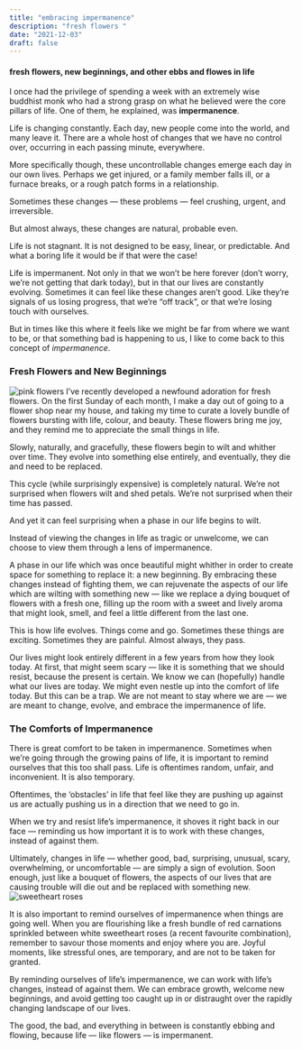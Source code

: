 ```yaml
---
title: "embracing impermanence"
description: "fresh flowers "
date: "2021-12-03"
draft: false
---
```

#### fresh flowers, new beginnings, and other ebbs and flowes in life

I once had the privilege of spending a week with an extremely wise buddhist monk who had a strong grasp on what he believed were the core pillars of life. One of them, he explained, was **impermanence**.

Life is changing constantly. Each day, new people come into the world, and many leave it. There are a whole host of changes that we have no control over, occurring in each passing minute, everywhere.

More specifically though, these uncontrollable changes emerge each day in our own lives. Perhaps we get injured, or a family member falls ill, or a furnace breaks, or a rough patch forms in a relationship.

Sometimes these changes — these problems — feel crushing, urgent, and irreversible.

But almost always, these changes are natural, probable even.

Life is not stagnant. It is not designed to be easy, linear, or predictable. And what a boring life it would be if that were the case!

Life is impermanent. Not only in that we won’t be here forever (don’t worry, we’re not getting that dark today), but in that our lives are constantly evolving. Sometimes it can feel like these changes aren’t good. Like they’re signals of us losing progress, that we’re “off track”, or that we’re losing touch with ourselves.

But in times like this where it feels like we might be far from where we want to be, or that something bad is happening to us, I like to come back to this concept of _impermanence_.

### Fresh Flowers and New Beginnings
![pink flowers](https://miro.medium.com/max/700/1%2AWq2Op_YaA6bkCe5AyGAT-g.jpeg)
I’ve recently developed a newfound adoration for fresh flowers. On the first Sunday of each month, I make a day out of going to a flower shop near my house, and taking my time to curate a lovely bundle of flowers bursting with life, colour, and beauty. These flowers bring me joy, and they remind me to appreciate the small things in life.

Slowly, naturally, and gracefully, these flowers begin to wilt and whither over time. They evolve into something else entirely, and eventually, they die and need to be replaced.


This cycle (while surprisingly expensive) is completely natural. We’re not surprised when flowers wilt and shed petals. We’re not surprised when their time has passed.

And yet it can feel surprising when a phase in our life begins to wilt.

Instead of viewing the changes in life as tragic or unwelcome, we can choose to view them through a lens of impermanence.

A phase in our life which was once beautiful might whither in order to create space for something to replace it: a new beginning. By embracing these changes instead of fighting them, we can rejuvenate the aspects of our life which are wilting with something new — like we replace a dying bouquet of flowers with a fresh one, filling up the room with a sweet and lively aroma that might look, smell, and feel a little different from the last one.

This is how life evolves. Things come and go. Sometimes these things are exciting. Sometimes they are painful. Almost always, they pass.

Our lives might look entirely different in a few years from how they look today. At first, that might seem scary — like it is something that we should resist, because the present is certain. We know we can (hopefully) handle what our lives are today. We might even nestle up into the comfort of life today. But this can be a trap. We are not meant to stay where we are — we are meant to change, evolve, and embrace the impermanence of life.

### The Comforts of Impermanence
There is great comfort to be taken in impermanence. Sometimes when we’re going through the growing pains of life, it is important to remind ourselves that this too shall pass. Life is oftentimes random, unfair, and inconvenient. It is also temporary.

Oftentimes, the ‘obstacles’ in life that feel like they are pushing up against us are actually pushing us in a direction that we need to go in.

When we try and resist life’s impermanence, it shoves it right back in our face — reminding us how important it is to work with these changes, instead of against them.

Ultimately, changes in life — whether good, bad, surprising, unusual, scary, overwhelming, or uncomfortable — are simply a sign of evolution. Soon enough, just like a bouquet of flowers, the aspects of our lives that are causing trouble will die out and be replaced with something new.
![sweetheart roses](https://miro.medium.com/max/700/1%2Acd-OBUnAaecJb4OASgnQNA.jpeg)

It is also important to remind ourselves of impermanence when things are going well. When you are flourishing like a fresh bundle of red carnations sprinkled between white sweetheart roses (a recent favourite combination), remember to savour those moments and enjoy where you are. Joyful moments, like stressful ones, are temporary, and are not to be taken for granted.

By reminding ourselves of life’s impermanence, we can work with life’s changes, instead of against them. We can embrace growth, welcome new beginnings, and avoid getting too caught up in or distraught over the rapidly changing landscape of our lives.

The good, the bad, and everything in between is constantly ebbing and flowing, because life — like flowers — is impermanent.